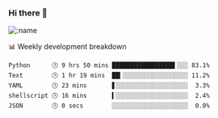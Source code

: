 ### Hi there 👋

<!--
**lv2020/lv2020** is a ✨ _special_ ✨ repository because its `README.md` (this file) appears on your GitHub profile.

Here are some ideas to get you started:

- 🔭 I’m currently working on ...
- 🌱 I’m currently learning ...
- 👯 I’m looking to collaborate on ...
- 🤔 I’m looking for help with ...
- 💬 Ask me about ...
- 📫 How to reach me: ...
- 😄 Pronouns: ...
- ⚡ Fun fact: ...
-->
![:name](https://count.getloli.com/get/@:lv2020)
 <!-- waka-box start -->
📊 Weekly development breakdown
```text
Python      🕓 9 hrs 50 mins █████████████████▍░░░ 83.1%
Text        🕓 1 hr 19 mins  ██▎░░░░░░░░░░░░░░░░░░ 11.2%
YAML        🕓 23 mins       ▋░░░░░░░░░░░░░░░░░░░░  3.3%
shellscript 🕓 16 mins       ▍░░░░░░░░░░░░░░░░░░░░  2.4%
JSON        🕓 0 secs        ░░░░░░░░░░░░░░░░░░░░░  0.0%
```
<!-- Powered by https://github.com/YouEclipse/waka-box-go . -->
<!-- waka-box end -->
